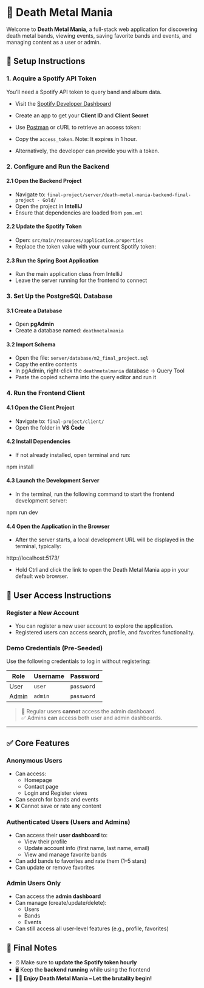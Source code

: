 # 🎸 Death Metal Mania

Welcome to **Death Metal Mania**, a full-stack web application for discovering death metal bands, viewing events, saving favorite bands and events, and managing content as a user or admin.

## 🔧 Setup Instructions

### 1. Acquire a Spotify API Token

You’ll need a Spotify API token to query band and album data.

- Visit the [Spotify Developer Dashboard](https://developer.spotify.com/dashboard/)
- Create an app to get your **Client ID** and **Client Secret**
- Use [Postman](https://www.postman.com/) or cURL to retrieve an access token:

- Copy the `access_token`. Note: It expires in 1 hour.
- Alternatively, the developer can provide you with a token.

### 2. Configure and Run the Backend

#### 2.1 Open the Backend Project
- Navigate to: `final-project/server/death-metal-mania-backend-final-project - Gold/`
- Open the project in **IntelliJ**
- Ensure that dependencies are loaded from `pom.xml`

#### 2.2 Update the Spotify Token
- Open: `src/main/resources/application.properties`
- Replace the token value with your current Spotify token:


#### 2.3 Run the Spring Boot Application
- Run the main application class from IntelliJ
- Leave the server running for the frontend to connect

### 3. Set Up the PostgreSQL Database

#### 3.1 Create a Database
- Open **pgAdmin**
- Create a database named: `deathmetalmania`

#### 3.2 Import Schema
- Open the file: `server/database/m2_final_project.sql`
- Copy the entire contents
- In pgAdmin, right-click the `deathmetalmania` database → Query Tool
- Paste the copied schema into the query editor and run it

### 4. Run the Frontend Client

#### 4.1 Open the Client Project
- Navigate to: `final-project/client/`
- Open the folder in **VS Code**

#### 4.2 Install Dependencies
- If not already installed, open terminal and run:

npm install

#### 4.3 Launch the Development Server
- In the terminal, run the following command to start the frontend development server:

npm run dev

#### 4.4 Open the Application in the Browser
- After the server starts, a local development URL will be displayed in the terminal, typically:

http://localhost:5173/

- Hold Ctrl and click the link to open the Death Metal Mania app in your default web browser.

## 👥 User Access Instructions

### Register a New Account
- You can register a new user account to explore the application.
- Registered users can access search, profile, and favorites functionality.

### Demo Credentials (Pre-Seeded)
Use the following credentials to log in without registering:

| Role  | Username | Password |
|-------|----------|----------|
| User  | `user`   | `password` |
| Admin | `admin`  | `password` |

> 🔐 Regular users **cannot** access the admin dashboard.  
> ✅ Admins **can** access both user and admin dashboards.

---

## ✅ Core Features

### Anonymous Users
- Can access:
  - Homepage
  - Contact page
  - Login and Register views
- Can search for bands and events
- ❌ Cannot save or rate any content

### Authenticated Users (Users and Admins)
- Can access their **user dashboard** to:
  - View their profile
  - Update account info (first name, last name, email)
  - View and manage favorite bands
- Can add bands to favorites and rate them (1–5 stars)
- Can update or remove favorites

### Admin Users Only
- Can access the **admin dashboard**
- Can manage (create/update/delete):
  - Users
  - Bands
  - Events
- Can still access all user-level features (e.g., profile, favorites)

## 🎉 Final Notes

- ⏰ Make sure to **update the Spotify token hourly**
- 🖥️ Keep the **backend running** while using the frontend
- 🤘🔥 **Enjoy Death Metal Mania – Let the brutality begin!**
